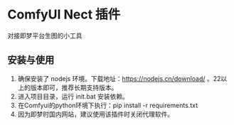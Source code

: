 # ComfyUI Nect 插件

对接即梦平台生图的小工具

## 安装与使用

1. 确保安装了 nodejs 环境。下载地址：https://nodejs.cn/download/ 。22以上的版本即可，推荐长期支持版本。
2. 进入项目目录，运行 init.bat 安装依赖。
3. 在Comfyui的python环境下执行：pip install -r requirements.txt
4. 因为即梦时国内网站，建议使用该插件时关闭代理软件。
